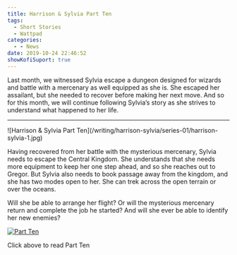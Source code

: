 ```yaml
---
title: Harrison & Sylvia Part Ten
tags:
  - Short Stories
  - Wattpad
categories:
  - - News
date: 2019-10-24 22:46:52
showKofiSuport: true
---
```


Last month, we witnessed Sylvia escape a dungeon designed for wizards and battle with a mercenary as well equipped as she is. She escaped her assailant, but she needed to recover before making her next move. And so for this month, we will continue following Sylvia’s story as she strives to understand what happened to her life.<!-- more -->

<hr class="clear-both center-fade"/>

<div class="embedded-image-right">![Harrison & Sylvia Part Ten](/writing/harrison-sylvia/series-01/harrison-sylvia-1.jpg)

</div>

Having recovered from her battle with the mysterious mercenary, Sylvia needs to escape the Central Kingdom. She understands that she needs more equipment to keep her one step ahead, and so she reaches out to Gregor. But Sylvia also needs to book passage away from the kingdom, and she has two modes open to her. She can trek across the open terrain or over the oceans.

Will she be able to arrange her flight? Or will the mysterious mercenary return and complete the job he started? And will she ever be able to identify her new enemies?

<div class="clear-both center">

[![Part Ten](/writing/harrison-sylvia/series-01/hs110.jpg "Part Ten")](https://www.wattpad.com/761352224-harrison-sylvia-crossroads-part-ten)

<p>

Click above to read Part Ten

</p>

</div>